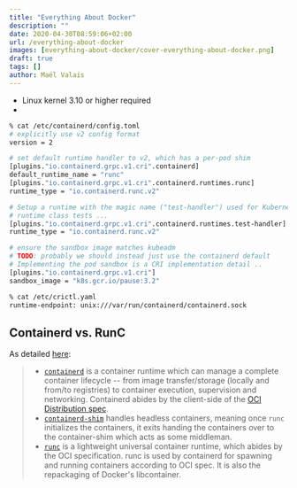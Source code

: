 ```yaml
---
title: "Everything About Docker"
description: ""
date: 2020-04-30T08:59:06+02:00
url: /everything-about-docker
images: [everything-about-docker/cover-everything-about-docker.png]
draft: true
tags: []
author: Maël Valais
---
```


- Linux kernel 3.10 or higher required
-


```sh
% cat /etc/containerd/config.toml
# explicitly use v2 config format
version = 2

# set default runtime handler to v2, which has a per-pod shim
[plugins."io.containerd.grpc.v1.cri".containerd]
default_runtime_name = "runc"
[plugins."io.containerd.grpc.v1.cri".containerd.runtimes.runc]
runtime_type = "io.containerd.runc.v2"

# Setup a runtime with the magic name ("test-handler") used for Kubernetes
# runtime class tests ...
[plugins."io.containerd.grpc.v1.cri".containerd.runtimes.test-handler]
runtime_type = "io.containerd.runc.v2"

# ensure the sandbox image matches kubeadm
# TODO: probably we should instead just use the containerd default
# Implementing the pod sandbox is a CRI implementation detail ..
[plugins."io.containerd.grpc.v1.cri"]
sandbox_image = "k8s.gcr.io/pause:3.2"
```

```sh
% cat /etc/crictl.yaml
runtime-endpoint: unix:///var/run/containerd/containerd.sock
```

## Containerd vs. RunC

As detailed [here](https://stackoverflow.com/questions/41645665/how-containerd-compares-to-runc#:~:text=runc%20is%20used%20by%20containerd,specification%20for%20runtime%20and%20images.):

> - [`containerd`](https://github.com/containerd/containerd) is a container
> runtime which can manage a complete container lifecycle -- from image
> transfer/storage (locally and from/to registries) to container
> execution, supervision and networking. Containerd abides by the
> client-side of the [OCI Distribution
> spec](https://github.com/opencontainers/distribution-spec/blob/master/spec.md).
> - [`containerd-shim`](http://alexander.holbreich.org/docker-components-explained#containerdshim)
> handles headless containers, meaning once `runc` initializes the
> containers, it exits handing the containers over to the container-shim
> which acts as some middleman.
> - [`runc`](https://github.com/opencontainers/runc) is a lightweight
> universal container runtime, which abides by the OCI specification.
> runc is used by containerd for spawning and running containers
> according to OCI spec. It is also the repackaging of Docker's
> libcontainer.
